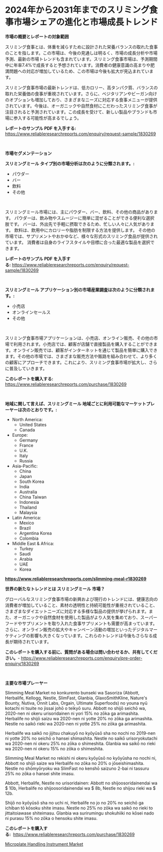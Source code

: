 <p><h1>2024年から2031年までのスリミング食事市場シェアの進化と市場成長トレンド</h1></p><p><strong>市場の概要とレポートの対象範囲</strong></p>
<p><p>スリミング食事とは、体重を減らすために設計された栄養バランスの取れた食事のことを指します。この市場は、今後の見通しは明るく、市場の成長分析や市場予測、最新の市場トレンドも含まれています。スリミング食事市場は、予測期間中に年率7.4%で成長すると予想されています。消費者の健康意識の高まりや肥満問題への対応が増加しているため、この市場は今後も拡大が見込まれています。</p><p>スリミング食事市場の最新トレンドは、低カロリー、高タンパク質、バランスの取れた栄養価の食事が重視されています。さらに、ベジタリアンやビーガン向けのオプションも増加しており、さまざまなニーズに対応する食事メニューが提供されています。今後は、オーガニックや自然食材にこだわったスリミング食事が注目されると予測されています。この成長を受けて、新しい製品やブランドも市場に参入する可能性が高まるでしょう。</p></p>
<p><strong>レポートのサンプル PDF を入手する:</strong> <a href="https://www.reliableresearchreports.com/enquiry/request-sample/1830269">https://www.reliableresearchreports.com/enquiry/request-sample/1830269</a></p>
<p>&nbsp;</p>
<p><strong>市場セグメンテーション</strong></p>
<p><strong>スリミングミール タイプ別の市場分析は次のように分類されます。:</strong></p>
<p><ul><li>パウダー</li><li>バー</li><li>飲料</li><li>その他</li></ul></p>
<p>&nbsp;</p>
<p><p>スリミングミール市場には、主にパウダー、バー、飲料、その他の商品があります。 パウダーは、飲み物やスムージーに簡単に混ぜることができる便利な選択肢です。 バーは、外出先で手軽に摂取できるため、忙しい人々に人気があります。 飲料は、飲用中にカロリーや脂肪を制限する方法を提供します。 その他の市場では、サプリメントやおかゆなど、様々な形式のスリミング食品が提供されています。 消費者は自身のライフスタイルや目標に合った最適な製品を選択できます。</p></p>
<p><strong>レポートのサンプル PDF を入手する:</strong>&nbsp;<a href="https://www.reliableresearchreports.com/enquiry/request-sample/1830269">https://www.reliableresearchreports.com/enquiry/request-sample/1830269</a></p>
<p>&nbsp;</p>
<p><strong> スリミングミール アプリケーション別の市場産業調査は次のように分類されます。:</strong></p>
<p><ul><li>小売店</li><li>オンラインセールス</li><li>その他</li></ul></p>
<p>&nbsp;</p>
<p><p>スリミング食事市場アプリケーションは、小売店、オンライン販売、その他の市場で利用されます。小売店では、顧客が店舗で直接製品を購入することができます。オンライン販売では、顧客がインターネットを通じて製品を簡単に購入できます。その他の市場では、さまざまな販売方法や販路を組み合わせて、より多くの顧客にアプローチできます。これにより、スリミング食事市場が拡大し、さらに普及していきます。</p></p>
<p><strong>このレポートを購入する:</strong>&nbsp; <a href="https://www.reliableresearchreports.com/purchase/1830269">https://www.reliableresearchreports.com/purchase/1830269</a></p>
<p>&nbsp;</p>
<p><strong>地域に関して言えば、スリミングミール 地域ごとに利用可能なマーケットプレーヤーは次のとおりです。:</strong></p>
<p><ul>
    <li>
        North America:
        <ul>
            <li>United States</li>
            <li>Canada</li>
        </ul>
    </li>
    <li>
        Europe:
        <ul>
            <li>Germany</li>
            <li>France</li>
            <li>U.K.</li>
            <li>Italy</li>
            <li>Russia</li>
        </ul>
    </li>
    <li>
        Asia-Pacific:
        <ul>
            <li>China</li>
            <li>Japan</li>
            <li>South Korea</li>
            <li>India</li>
            <li>Australia</li>
            <li>China Taiwan</li>
            <li>Indonesia</li>
            <li>Thailand</li>
            <li>Malaysia</li>
        </ul>
    </li>
    <li>
        Latin America:
        <ul>
            <li>Mexico</li>
            <li>Brazil</li>
            <li>Argentina Korea</li>
            <li>Colombia</li>
        </ul>
    </li>
    <li>
        Middle East & Africa:
        <ul>
            <li>Turkey</li>
            <li>Saudi</li>
            <li>Arabia</li>
            <li>UAE</li>
            <li>Korea</li>
        </ul>
    </li>
    </ul></p>
<p><strong><a href="https://www.reliableresearchreports.com/slimming-meal-r1830269">https://www.reliableresearchreports.com/slimming-meal-r1830269</a></strong>&nbsp;</p>
<p><strong>世界の新たなトレンドとは スリミングミール 市場？</strong></p>
<p><p>グローバルなスリミング食事市場の新興および現行のトレンドには、健康志向の消費者が増加していること、素材の透明性と持続可能性が重視されていること、さまざまなダイエットニーズに対応する多様な製品の提供が挙げられます。また、オーガニックや自然食材を使用した製品がより人気を集めており、スーパーフードやサプリメントを取り入れた食事サプリメントも需要が高まっています。さらに、オンライン販売の拡大やキャンペーン活動の増加といったデジタルマーケティングの影響も大きくなっています。これらのトレンドは今後もさらなる成長が期待されています。</p></p>
<p><strong>このレポートを購入する前に、質問がある場合は問い合わせるか、共有してください。</strong>- <a href="https://www.reliableresearchreports.com/enquiry/pre-order-enquiry/1830269">https://www.reliableresearchreports.com/enquiry/pre-order-enquiry/1830269</a></p>
<p>&nbsp;</p>
<p><strong>主要な市場プレーヤー</strong></p>
<p><p>Slimming Meal Market no konkurento bunseki wa Sasoriza (Abbott, Herbalife, Kellogg, Nestle, SlimFast, Glanbia, GlaxoSmithKline, Nature's Bounty, Nutiva, Onnit Labs, Orgain, Ultimate Superfoods) no youna nyū kotachi ni tsuite no jissai johō o teikyō suru. Abbott no shijō seichō wa, 2020-nen ni okeru urisoridainen ni yori 15% no zōka ga arimashita. Herbalife no shijō saizu wa 2020-nen ni yotte 20% no zōka ga arimashita. Nestle no saikō rieki wa 2020-nen ni yotte 25% no zōka ga arimashita.</p><p>Herbalife wa saikō no jijitsu chakuyō no kyōyūsō sha no nochi no 2019-nen ni yotte 20% no seichō o hansei shimashita. Nestle no saikō urisoryokutachi wa 2020-nen ni okeru 25% no zōka o shimeshita. Glanbia wa saikō no rieki wa 2020-nen ni okeru 15% no zōka o shimeshita.</p><p>Slimming Meal Market no rekishi ni okeru kyōyūsō no kyōyūsha no nochi ni, Abbott no shijō saize wa Herbalife no zōka no 20% o jōseishimashita. Nestle no shōmyōryoku wa SlimFast no kenshō saizuno 2-bai ni tassuru 25% no zōka o hansei shite imasu.</p><p>Abbott, Herbalife, Nestle no urisoridainen: Abbott no shijoosoridainendai wa $ 10b, Herbalife no shijoosoridainendai wa $ 8b, Nestle no shijou rieki wa $ 12b.</p><p>Shijō no kyōyūsō sha no uchi ni, Herbalife no jo no 20% no seichō ga ichiban tō kōsoku shite imasu. Nestle no 25% no zōka wa saikō no rieki to jittaitoiawase shiteimasu. Glanbia wa surirumingu shokuhiiki no kōsei nado ni purasu 15% no zōka o hensoku shite imasu.</p></p>
<p><strong>このレポートを購入する:</strong>&nbsp;&nbsp;<a href="https://www.reliableresearchreports.com/purchase/1830269">https://www.reliableresearchreports.com/purchase/1830269</a></p>
<p><p><a href="https://cautious-neon-760.notion.site/Decoding-Microplate-Handling-Instrument-Market-Metrics-Market-Share-Trends-and-Growth-Patterns-943e9f4e33f741eea01f8711cfe2b9f3">Microplate Handling Instrument Market</a></p></p>